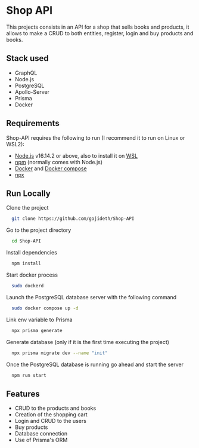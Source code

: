 
# Shop API

This projects consists in an API for a shop that sells books and products, it allows to make a CRUD 
to both entities, register, login and buy products and books.



## Stack used

- GraphQL
- Node.js
- PostgreSQL
- Apollo-Server
- Prisma 
- Docker

Requirements
------------

Shop-API requires the following to run (I recommend it to run on Linux or WSL2):
 


  * [Node.js][node] v16.14.2 or above, also to install it on [WSL] 
  * [npm][npm] (normally comes with Node.js)
  * [Docker][docker] and [Docker compose]
  * [npx]
  



[node]: https://nodejs.org/
[npm]: https://www.npmjs.com/
[docker]: https://docs.docker.com/desktop/linux/install/ubuntu/](https://docs.docker.com/engine/install/ubuntu/)
[Docker compose]:https://docs.docker.com/compose/install/
[npx]:https://www.npmjs.com/package/npx
[WSL]: https://docs.microsoft.com/es-es/windows/dev-environment/javascript/nodejs-on-wsl
## Run Locally

Clone the project

```bash
  git clone https://github.com/gojideth/Shop-API
```

Go to the project directory

```bash
  cd Shop-API
```

Install dependencies

```bash
  npm install
```
Start docker process 
```bash
  sudo dockerd
```
Launch the PostgreSQL database server with the following command

```bash
  sudo docker compose up -d
```
Link env variable to Prisma 
```bash
  npx prisma generate
```
Generate database (only if it is the first time executing the project)
```bash
  npx prisma migrate dev --name "init"
```

Once the PostgreSQL database is running go ahead and start the server

```bash
  npm run start
```


## Features

- CRUD to the products and books
- Creation of the shopping cart
- Login and CRUD to the users
- Buy products
- Database connection
- Use of Prisma's ORM

